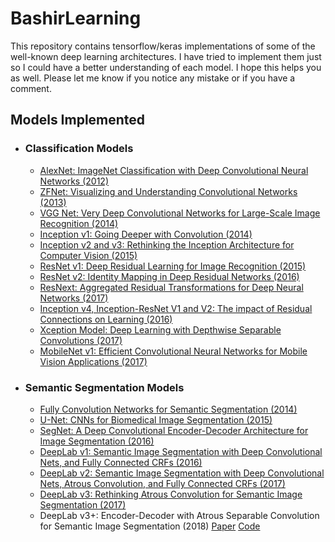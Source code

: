 # BashirLearning
This repository contains tensorflow/keras implementations of some of the well-known deep learning architectures. I 
have tried to implement them just so I could have a better understanding of each model. I hope this helps you as well. Please let me know if you notice any mistake or if you have a comment.

## Models Implemented
- ### Classification Models
    - [AlexNet: ImageNet Classification with Deep Convolutional Neural Networks (2012)](https://papers.nips.cc/paper/4824-imagenet-classification-with-deep-convolutional-neural-networks.pdf)
    - [ZFNet: Visualizing and Understanding Convolutional Networks (2013)](https://arxiv.org/abs/1311.2901)
    - [VGG Net: Very Deep Convolutional Networks for Large-Scale Image Recognition (2014)](https://arxiv.org/pdf/1409.1556.pdf)
    - [Inception v1: Going Deeper with Convolution (2014)](https://arxiv.org/abs/1409.4842)
    - [Inception v2 and v3: Rethinking the Inception Architecture for Computer Vision (2015)](https://arxiv.org/pdf/1512.00567v3.pdf)
    - [ResNet v1: Deep Residual Learning for Image Recognition (2015)](https://arxiv.org/pdf/1512.03385v1.pdf)
    - [ResNet v2: Identity Mapping in Deep Residual Networks (2016)](https://arxiv.org/pdf/1603.05027.pdf)
    - [ResNext: Aggregated Residual Transformations for Deep Neural Networks (2017)](https://arxiv.org/pdf/1611.05431.pdf)
    - [Inception v4, Inception-ResNet V1 and V2: The impact of Residual 
    Connections on Learning (2016)](https://arxiv.org/pdf/1602.07261.pdf)
    - [Xception Model: Deep Learning with Depthwise Separable Convolutions (2017)](https://arxiv.org/pdf/1610.02357.pdf)
    - [MobileNet v1: Efficient Convolutional Neural Networks for Mobile Vision
    Applications (2017)](https://arxiv.org/pdf/1704.04861.pdf)
- ### Semantic Segmentation Models
    - [Fully Convolution Networks for Semantic Segmentation (2014)](https://people.eecs.berkeley.edu/~jonlong/long_shelhamer_fcn.pdf)
    - [U-Net: CNNs for Biomedical Image Segmentation (2015) ](https://arxiv.org/pdf/1505.04597.pdf)
    - [SegNet: A Deep Convolutional Encoder-Decoder Architecture for Image 
    Segmentation (2016)](https://arxiv.org/pdf/1511.00561.pdf)
    - [DeepLab v1: Semantic Image Segmentation with Deep Convolutional Nets, 
    and Fully Connected CRFs (2016)](https://arxiv.org/pdf/1412.7062.pdf)
    - [DeepLab v2: Semantic Image Segmentation with Deep Convolutional Nets, 
    Atrous Convolution, and Fully Connected CRFs (2017)](https://arxiv.org/pdf/1606.00915.pdf)
    - [DeepLab v3: Rethinking Atrous Convolution for Semantic Image 
    Segmentation (2017)](https://arxiv.org/pdf/1706.05587.pdf)
    - DeepLab v3+: Encoder-Decoder with Atrous Separable Convolution for 
    Semantic Image Segmentation (2018) [Paper](https://arxiv.org/pdf/1802.02611.pdf) [Code](https://github.com/Bashirkazimi/BashirLearning/blob/master/src/deeplab_v3plus.py)